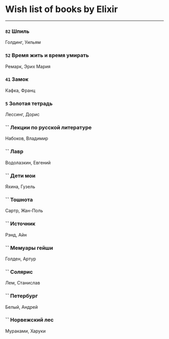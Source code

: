 # Wish list of books by Elixir
---

### `82` Шпиль
Голдинг, Уильям

### `52` Время жить и время умирать
Ремарк, Эрих Мария

### `41` Замок
Кафка, Франц

### `5` Золотая тетрадь
Лессинг, Дорис

### `` Лекции по русской литературе
Набоков, Владимир

### `` Лавр
Водолазкин, Евгений

### `` Дети мои
Яхина, Гузель

### `` Тошнота
Сартр, Жан-Поль

### `` Источник
Рэнд, Айн

### `` Мемуары гейши
Голден, Артур

### `` Солярис
Лем, Станислав

### `` Петербург
Белый, Андрей

### `` Норвежский лес
Мураками, Харуки

